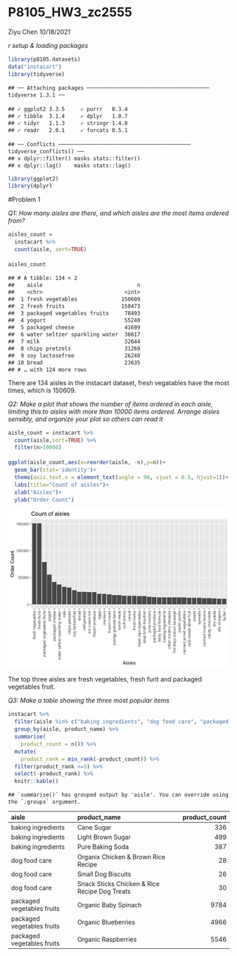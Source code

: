 P8105\_HW3\_zc2555
================
Ziyu Chen
10/18/2021

*r setup & loading packages*

``` r
library(p8105.datasets)
data("instacart")
library(tidyverse)
```

    ## ── Attaching packages ─────────────────────────────────────── tidyverse 1.3.1 ──

    ## ✓ ggplot2 3.3.5     ✓ purrr   0.3.4
    ## ✓ tibble  3.1.4     ✓ dplyr   1.0.7
    ## ✓ tidyr   1.1.3     ✓ stringr 1.4.0
    ## ✓ readr   2.0.1     ✓ forcats 0.5.1

    ## ── Conflicts ────────────────────────────────────────── tidyverse_conflicts() ──
    ## x dplyr::filter() masks stats::filter()
    ## x dplyr::lag()    masks stats::lag()

``` r
library(ggplot2)
library(dplyr)
```

\#Problem 1

*Q1: How many aisles are there, and which aisles are the most items
ordered from?*

``` r
aisles_count =
  instacart %>%
  count(aisle, sort=TRUE)

aisles_count
```

    ## # A tibble: 134 × 2
    ##    aisle                              n
    ##    <chr>                          <int>
    ##  1 fresh vegetables              150609
    ##  2 fresh fruits                  150473
    ##  3 packaged vegetables fruits     78493
    ##  4 yogurt                         55240
    ##  5 packaged cheese                41699
    ##  6 water seltzer sparkling water  36617
    ##  7 milk                           32644
    ##  8 chips pretzels                 31269
    ##  9 soy lactosefree                26240
    ## 10 bread                          23635
    ## # … with 124 more rows

There are 134 aisles in the instacart dataset, fresh vegatables have the
most times, which is 150609.

*Q2: Make a plot that shows the number of items ordered in each aisle,
limiting this to aisles with more than 10000 items ordered. Arrange
aisles sensibly, and organize your plot so others can read it*

``` r
aisle_count = instacart %>%
  count(aisle,sort=TRUE) %>%
  filter(n>10000)

ggplot(aisle_count,aes(x=reorder(aisle, -n),y=n))+
  geom_bar(stat='identity')+
  theme(axis.text.x = element_text(angle = 90, vjust = 0.5, hjust=1))+
  labs(title="Count of aisles")+
  xlab("Aisles")+
  ylab("Order Count")
```

![](P8105_HW3_zc2555_files/figure-gfm/unnamed-chunk-3-1.png)<!-- -->

The top three aisles are fresh vegetables, fresh furit and packaged
vegetables fruit.

*Q3: Make a table showing the three most popular items*

``` r
instacart %>%
  filter(aisle %in% c("baking ingredients", "dog food care", "packaged vegetables fruits")) %>%
  group_by(aisle, product_name) %>%
  summarise(
    product_count = n()) %>%
  mutate(
    product_rank = min_rank(-product_count)) %>%
  filter(product_rank <=3) %>%
  select(-product_rank) %>%
  knitr::kable()
```

    ## `summarise()` has grouped output by 'aisle'. You can override using the `.groups` argument.

| aisle                      | product\_name                                 | product\_count |
|:---------------------------|:----------------------------------------------|---------------:|
| baking ingredients         | Cane Sugar                                    |            336 |
| baking ingredients         | Light Brown Sugar                             |            499 |
| baking ingredients         | Pure Baking Soda                              |            387 |
| dog food care              | Organix Chicken & Brown Rice Recipe           |             28 |
| dog food care              | Small Dog Biscuits                            |             26 |
| dog food care              | Snack Sticks Chicken & Rice Recipe Dog Treats |             30 |
| packaged vegetables fruits | Organic Baby Spinach                          |           9784 |
| packaged vegetables fruits | Organic Blueberries                           |           4966 |
| packaged vegetables fruits | Organic Raspberries                           |           5546 |
